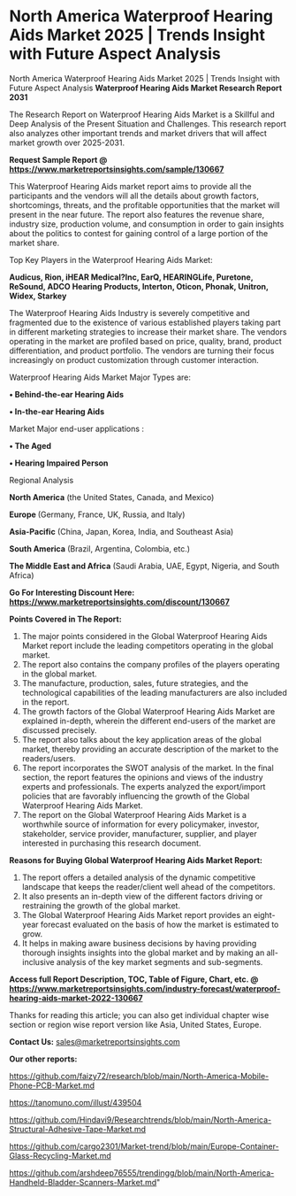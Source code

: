 # North America Waterproof Hearing Aids Market 2025 | Trends Insight with Future Aspect Analysis
North America Waterproof Hearing Aids Market 2025 | Trends Insight with Future Aspect Analysis
<strong>Waterproof Hearing Aids Market Research Report 2031</strong>

The Research Report on Waterproof Hearing Aids Market is a Skillful and Deep Analysis of the Present Situation and Challenges. This research report also analyzes other important trends and market drivers that will affect market growth over 2025-2031.

<strong>Request Sample Report @ <a href=https://www.marketreportsinsights.com/sample/130667>https://www.marketreportsinsights.com/sample/130667</a></strong>

This Waterproof Hearing Aids market report aims to provide all the participants and the vendors will all the details about growth factors, shortcomings, threats, and the profitable opportunities that the market will present in the near future. The report also features the revenue share, industry size, production volume, and consumption in order to gain insights about the politics to contest for gaining control of a large portion of the market share.

Top Key Players in the Waterproof Hearing Aids Market:

<strong>Audicus, Rion, iHEAR Medical?Inc, EarQ, HEARINGLife, Puretone, ReSound, ADCO Hearing Products, Interton, Oticon, Phonak, Unitron, Widex, Starkey</strong>

The Waterproof Hearing Aids Industry is severely competitive and fragmented due to the existence of various established players taking part in different marketing strategies to increase their market share. The vendors operating in the market are profiled based on price, quality, brand, product differentiation, and product portfolio. The vendors are turning their focus increasingly on product customization through customer interaction.

Waterproof Hearing Aids Market Major Types are:

<strong>• Behind-the-ear Hearing Aids

• In-the-ear Hearing Aids</strong>

Market Major end-user applications :

<strong>• The Aged

• Hearing Impaired Person</strong>

Regional Analysis

</u><strong><b>North America</b></strong> (the United States, Canada, and Mexico)

<strong><b>Europe </b></strong>(Germany, France, UK, Russia, and Italy)

<strong><b>Asia-Pacific</b></strong> (China, Japan, Korea, India, and Southeast Asia)

<strong><b>South America</b></strong> (Brazil, Argentina, Colombia, etc.)

<strong><b>The Middle East and Africa</b></strong> (Saudi Arabia, UAE, Egypt, Nigeria, and South Africa)

<strong>Go For Interesting Discount Here: <a href=https://www.marketreportsinsights.com/discount/130667>https://www.marketreportsinsights.com/discount/130667</a></strong>

<strong>Points Covered in The Report:</strong>
<ol>
  <li>The major points considered in the Global Waterproof Hearing Aids Market report include the leading competitors operating in the global market.</li>
  <li>The report also contains the company profiles of the players operating in the global market.</li>
  <li>The manufacture, production, sales, future strategies, and the technological capabilities of the leading manufacturers are also included in the report.</li>
  <li>The growth factors of the Global Waterproof Hearing Aids Market are explained in-depth, wherein the different end-users of the market are discussed precisely.</li>
  <li>The report also talks about the key application areas of the global market, thereby providing an accurate description of the market to the readers/users.</li>
  <li>The report incorporates the SWOT analysis of the market. In the final section, the report features the opinions and views of the industry experts and professionals. The experts analyzed the export/import policies that are favorably influencing the growth of the Global Waterproof Hearing Aids Market.</li>
  <li>The report on the Global Waterproof Hearing Aids Market is a worthwhile source of information for every policymaker, investor, stakeholder, service provider, manufacturer, supplier, and player interested in purchasing this research document.</li>
</ol>
<strong>Reasons for Buying Global Waterproof Hearing Aids Market Report:</strong>

<ol>
  <li>The report offers a detailed analysis of the dynamic competitive landscape that keeps the reader/client well ahead of the competitors.</li>
  <li>It also presents an in-depth view of the different factors driving or restraining the growth of the global market.</li>
  <li>The Global Waterproof Hearing Aids Market report provides an eight-year forecast evaluated on the basis of how the market is estimated to grow.</li>
  <li>It helps in making aware business decisions by having providing thorough insights insights into the global market and by making an all-inclusive analysis of the key market segments and sub-segments.</li>
</ol>
<strong>Access full Report Description, TOC, Table of Figure, Chart, etc. @ <a href=https://www.marketreportsinsights.com/industry-forecast/waterproof-hearing-aids-market-2022-130667>https://www.marketreportsinsights.com/industry-forecast/waterproof-hearing-aids-market-2022-130667</a></strong>


Thanks for reading this article; you can also get individual chapter wise section or region wise report version like Asia, United States, Europe.

<strong>Contact Us:</strong>
sales@marketreportsinsights.com

<strong>Our other reports:</strong>

<a href=https://github.com/faizy72/research/blob/main/North-America-Mobile-Phone-PCB-Market.md>https://github.com/faizy72/research/blob/main/North-America-Mobile-Phone-PCB-Market.md</a>

<a href=https://tanomuno.com/illust/439504>https://tanomuno.com/illust/439504</a>

<a href=https://github.com/Hindavi9/Researchtrends/blob/main/North-America-Structural-Adhesive-Tape-Market.md>https://github.com/Hindavi9/Researchtrends/blob/main/North-America-Structural-Adhesive-Tape-Market.md</a>

<a href=https://github.com/cargo2301/Market-trend/blob/main/Europe-Container-Glass-Recycling-Market.md>https://github.com/cargo2301/Market-trend/blob/main/Europe-Container-Glass-Recycling-Market.md</a>

<a href=https://github.com/arshdeep76555/trendingg/blob/main/North-America-Handheld-Bladder-Scanners-Market.md>https://github.com/arshdeep76555/trendingg/blob/main/North-America-Handheld-Bladder-Scanners-Market.md</a>"
